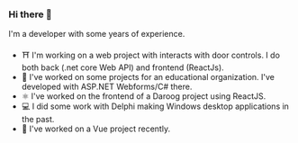 ### Hi there 👋

I'm a developer with some years of experience.
- ⛩ I'm working on a web project with interacts with door controls. I do both back (.net core Web API) and frontend (ReactJs).  
- 🔭 I've worked on some projects for an educational organization. I've developed with ASP.NET Webforms/C# there.
- ⚛️ I've worked on the frontend of a Daroog project using ReactJS.  
- 💻 I did some work with Delphi making Windows desktop applications in the past.
- 🌱 I've worked on a Vue project recently.

<!--
**Rahmanism/Rahmanism** is a ✨ _special_ ✨ repository because its `README.md` (this file) appears on your GitHub profile.

Here are some ideas to get you started:

- 🌱 I’m currently learning ...
- 👯 I’m looking to collaborate on ...
- 🤔 I’m looking for help with ...
- 💬 Ask me about ...
- 📫 How to reach me: ...
- 😄 Pronouns: ...
- ⚡ Fun fact: ...
-->

